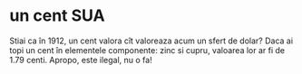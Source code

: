 # un cent SUA

Stiai ca în 1912, un cent valora cît valoreaza acum un sfert de dolar? Daca ai
topi un cent în elementele componente: zinc si cupru, valoarea lor ar fi de 1.79
centi. Apropo, este ilegal, nu o fa!
